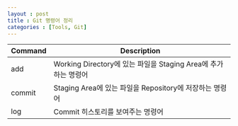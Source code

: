 ```yaml
---
layout : post
title : Git 명령어 정리
categories : [Tools, Git]
---
```


| Command | Description |
| ------ | ----------- |
| add    | Working Directory에 있는 파일을 Staging Area에 추가하는 명령어 |
| commit | Staging Area에 있는 파일을 Repository에 저장하는 명령어 |
| log    | Commit 히스토리를 보여주는 명령어 |